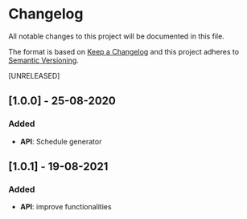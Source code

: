 # Changelog
All notable changes to this project will be documented in this file.

The format is based on [Keep a Changelog](http://keepachangelog.com/en/1.0.0/)
and this project adheres to [Semantic Versioning](http://semver.org/spec/v2.0.0.html).

[UNRELEASED]

## [1.0.0] - 25-08-2020
### Added
* **API**: Schedule generator

## [1.0.1] - 19-08-2021
### Added
* **API**: improve functionalities
